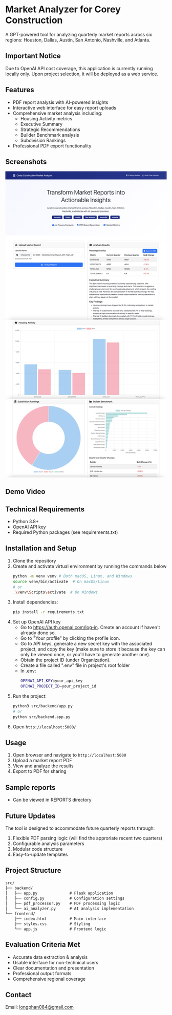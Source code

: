 # Market Analyzer for Corey Construction

A GPT-powered tool for analyzing quarterly market reports across six regions: Houston, Dallas, Austin, San Antonio, Nashville, and Atlanta.

## Important Notice
Due to OpenAI API cost coverage, this application is currently running locally only. Upon project selection, it will be deployed as a web service.

## Features
- PDF report analysis with AI-powered insights
- Interactive web interface for easy report uploads
- Comprehensive market analysis including:
  - Housing Activity metrics
  - Executive Summary
  - Strategic Recommendations
  - Builder Benchmark analysis
  - Subdivision Rankings
- Professional PDF export functionality

## Screenshots

![Dashboard Overview](/src/public/landing.png)
![Analysis Sample Result](/src/public/1.png)
![Analysis Sample Result](/src/public/2.png)
![Analysis Sample Result](/src/public/3.png)


## Demo Video


## Technical Requirements
- Python 3.8+
- OpenAI API key
- Required Python packages (see requirements.txt)

## Installation and Setup
1. Clone the repository
2. Create and activate virtual environment by running the commands below
   ```bash
   python -m venv venv # Both macOS, Linux, and Windows
   source venv/bin/activate  # On macOS/Linux
   # or
   .\venv\Scripts\activate  # On Windows
   ```
3. Install dependencies:
   ```bash
   pip install -r requirements.txt
   ```
4. Set up OpenAI API key
   - Go to https://auth.openai.com/log-in. Create an account if haven't already done so.
   - Go to "Your profile" by clicking the profile icon.
   - Go to API keys, generate a new secret key with the associated project, and copy the key (make sure to store it because the key can only be viewed once, or you'll have to generate another one).
   - Obtain the project ID (under Organization).
   - Create a file called ".env" file in project's root folder
   - In .env:
      ```bash
      OPENAI_API_KEY=your_api_key
      OPENAI_PROJECT_ID=your_project_id
      ```
5. Run the project:
   ```bash
   python3 src/backend/app.py
   # or
   python src/backend.app.py
   ```
6. Open `http://localhost:5000/`

## Usage
1. Open browser and navigate to `http://localhost:5000`
2. Upload a market report PDF
3. View and analyze the results
4. Export to PDF for sharing

## Sample reports
- Can be viewed in REPORTS directory

## Future Updates
The tool is designed to accommodate future quarterly reports through:
1. Flexible PDF parsing logic (will find the approriate recent two quarters)
2. Configurable analysis parameters
3. Modular code structure
4. Easy-to-update templates

## Project Structure
```
src/
├── backend/
│   ├── app.py              # Flask application
│   ├── config.py           # Configuration settings
│   ├── pdf_processor.py    # PDF processing logic
│   └── ai_analyzer.py      # AI analysis implementation
└── frontend/
    ├── index.html          # Main interface
    ├── styles.css          # Styling
    └── app.js              # Frontend logic
```

## Evaluation Criteria Met
- Accurate data extraction & analysis
- Usable interface for non-technical users
- Clear documentation and presentation
- Professional output formats
- Comprehensive regional coverage

## Contact
Email: longphan084@gmail.com